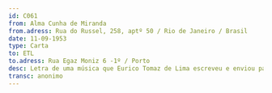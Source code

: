 ```yaml
---
id: C061
from: Alma Cunha de Miranda
from.adress: Rua do Russel, 258, aptº 50 / Rio de Janeiro / Brasil
date: 11-09-1953
type: Carta
to: ETL 
to.adress: Rua Egaz Moniz 6 -1º / Porto
desc: Letra de uma música que Eurico Tomaz de Lima escreveu e enviou para Alma Cunha(?). 
transc: anonimo
---
```

